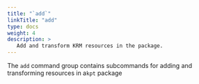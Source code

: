 ```yaml
---
title: "`add`"
linkTitle: "add"
type: docs
weight: 4
description: >
   Add and transform KRM resources in the package.
---
```


<!--mdtogo:Short
    Add and transform KRM resources in the package.
-->

<!--mdtogo:Long-->
The `add` command group contains subcommands for adding and transforming resources in a`kpt` package
<!--mdtogo-->
